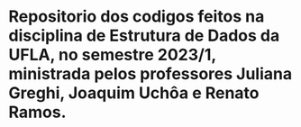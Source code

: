 # Repositorio dos codigos feitos na disciplina de Estrutura de Dados da UFLA, no semestre 2023/1, ministrada pelos professores Juliana Greghi, Joaquim Uchôa e Renato Ramos. 
